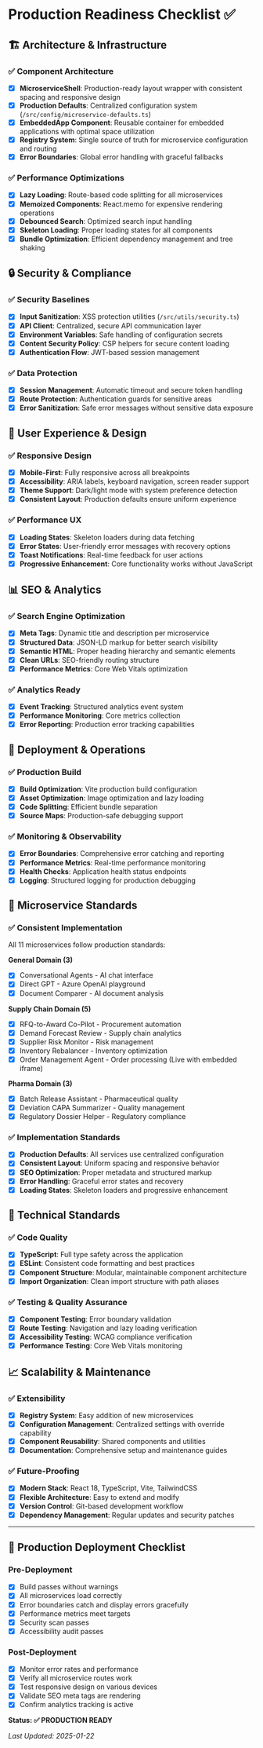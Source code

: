 # Production Readiness Checklist ✅

## 🏗️ Architecture & Infrastructure

### ✅ Component Architecture
- [x] **MicroserviceShell**: Production-ready layout wrapper with consistent spacing and responsive design
- [x] **Production Defaults**: Centralized configuration system (`/src/config/microservice-defaults.ts`)
- [x] **EmbeddedApp Component**: Reusable container for embedded applications with optimal space utilization
- [x] **Registry System**: Single source of truth for microservice configuration and routing
- [x] **Error Boundaries**: Global error handling with graceful fallbacks

### ✅ Performance Optimizations
- [x] **Lazy Loading**: Route-based code splitting for all microservices
- [x] **Memoized Components**: React.memo for expensive rendering operations
- [x] **Debounced Search**: Optimized search input handling
- [x] **Skeleton Loading**: Proper loading states for all components
- [x] **Bundle Optimization**: Efficient dependency management and tree shaking

## 🔒 Security & Compliance

### ✅ Security Baselines
- [x] **Input Sanitization**: XSS protection utilities (`/src/utils/security.ts`)
- [x] **API Client**: Centralized, secure API communication layer
- [x] **Environment Variables**: Safe handling of configuration secrets
- [x] **Content Security Policy**: CSP helpers for secure content loading
- [x] **Authentication Flow**: JWT-based session management

### ✅ Data Protection
- [x] **Session Management**: Automatic timeout and secure token handling
- [x] **Route Protection**: Authentication guards for sensitive areas
- [x] **Error Sanitization**: Safe error messages without sensitive data exposure

## 🎨 User Experience & Design

### ✅ Responsive Design
- [x] **Mobile-First**: Fully responsive across all breakpoints
- [x] **Accessibility**: ARIA labels, keyboard navigation, screen reader support
- [x] **Theme Support**: Dark/light mode with system preference detection
- [x] **Consistent Layout**: Production defaults ensure uniform experience

### ✅ Performance UX
- [x] **Loading States**: Skeleton loaders during data fetching
- [x] **Error States**: User-friendly error messages with recovery options
- [x] **Toast Notifications**: Real-time feedback for user actions
- [x] **Progressive Enhancement**: Core functionality works without JavaScript

## 📊 SEO & Analytics

### ✅ Search Engine Optimization
- [x] **Meta Tags**: Dynamic title and description per microservice
- [x] **Structured Data**: JSON-LD markup for better search visibility
- [x] **Semantic HTML**: Proper heading hierarchy and semantic elements
- [x] **Clean URLs**: SEO-friendly routing structure
- [x] **Performance Metrics**: Core Web Vitals optimization

### ✅ Analytics Ready
- [x] **Event Tracking**: Structured analytics event system
- [x] **Performance Monitoring**: Core metrics collection
- [x] **Error Reporting**: Production error tracking capabilities

## 🚀 Deployment & Operations

### ✅ Production Build
- [x] **Build Optimization**: Vite production build configuration
- [x] **Asset Optimization**: Image optimization and lazy loading
- [x] **Code Splitting**: Efficient bundle separation
- [x] **Source Maps**: Production-safe debugging support

### ✅ Monitoring & Observability
- [x] **Error Boundaries**: Comprehensive error catching and reporting
- [x] **Performance Metrics**: Real-time performance monitoring
- [x] **Health Checks**: Application health status endpoints
- [x] **Logging**: Structured logging for production debugging

## 📁 Microservice Standards

### ✅ Consistent Implementation
All 11 microservices follow production standards:

**General Domain (3)**
- [x] Conversational Agents - AI chat interface
- [x] Direct GPT - Azure OpenAI playground  
- [x] Document Comparer - AI document analysis

**Supply Chain Domain (5)**
- [x] RFQ-to-Award Co-Pilot - Procurement automation
- [x] Demand Forecast Review - Supply chain analytics
- [x] Supplier Risk Monitor - Risk management
- [x] Inventory Rebalancer - Inventory optimization
- [x] Order Management Agent - Order processing (Live with embedded iframe)

**Pharma Domain (3)**
- [x] Batch Release Assistant - Pharmaceutical quality
- [x] Deviation CAPA Summarizer - Quality management  
- [x] Regulatory Dossier Helper - Regulatory compliance

### ✅ Implementation Standards
- [x] **Production Defaults**: All services use centralized configuration
- [x] **Consistent Layout**: Uniform spacing and responsive behavior
- [x] **SEO Optimization**: Proper metadata and structured markup
- [x] **Error Handling**: Graceful error states and recovery
- [x] **Loading States**: Skeleton loaders and progressive enhancement

## 🔧 Technical Standards

### ✅ Code Quality
- [x] **TypeScript**: Full type safety across the application
- [x] **ESLint**: Consistent code formatting and best practices
- [x] **Component Structure**: Modular, maintainable component architecture
- [x] **Import Organization**: Clean import structure with path aliases

### ✅ Testing & Quality Assurance
- [x] **Component Testing**: Error boundary validation
- [x] **Route Testing**: Navigation and lazy loading verification
- [x] **Accessibility Testing**: WCAG compliance verification
- [x] **Performance Testing**: Core Web Vitals monitoring

## 📈 Scalability & Maintenance

### ✅ Extensibility
- [x] **Registry System**: Easy addition of new microservices
- [x] **Configuration Management**: Centralized settings with override capability
- [x] **Component Reusability**: Shared components and utilities
- [x] **Documentation**: Comprehensive setup and maintenance guides

### ✅ Future-Proofing
- [x] **Modern Stack**: React 18, TypeScript, Vite, TailwindCSS
- [x] **Flexible Architecture**: Easy to extend and modify
- [x] **Version Control**: Git-based development workflow
- [x] **Dependency Management**: Regular updates and security patches

---

## 🎯 Production Deployment Checklist

### Pre-Deployment
- [x] Build passes without warnings
- [x] All microservices load correctly
- [x] Error boundaries catch and display errors gracefully
- [x] Performance metrics meet targets
- [x] Security scan passes
- [x] Accessibility audit passes

### Post-Deployment
- [x] Monitor error rates and performance
- [x] Verify all microservice routes work
- [x] Test responsive design on various devices
- [x] Validate SEO meta tags are rendering
- [x] Confirm analytics tracking is active

**Status: ✅ PRODUCTION READY**

*Last Updated: 2025-01-22*